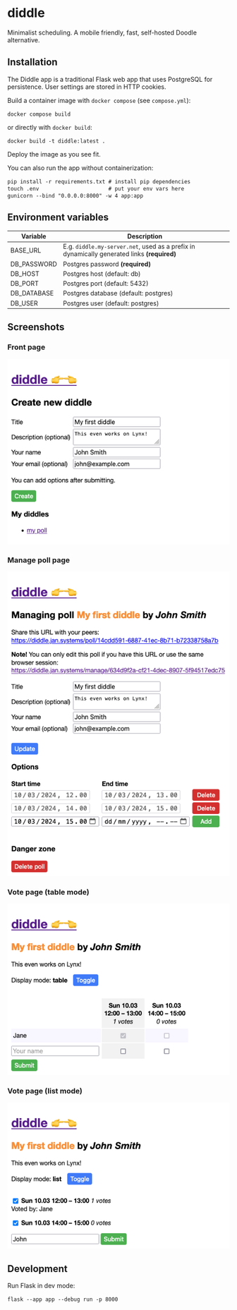 # diddle

Minimalist scheduling. A mobile friendly, fast, self-hosted Doodle alternative.

## Installation

The Diddle app is a traditional Flask web app that uses PostgreSQL for persistence. User settings are stored in HTTP cookies.

Build a container image with `docker compose` (see `compose.yml`):

    docker compose build

or directly with `docker build`:

    docker build -t diddle:latest .

Deploy the image as you see fit.

You can also run the app without containerization:

    pip install -r requirements.txt # install pip dependencies
    touch .env                      # put your env vars here
    gunicorn --bind "0.0.0.0:8000" -w 4 app:app

## Environment variables

| Variable | Description |
| -------- | ----------- |
| BASE_URL | E.g. `diddle.my-server.net`, used as a prefix in dynamically generated links **(required)** |
| DB_PASSWORD | Postgres password **(required)** |
| DB_HOST | Postgres host (default: db) |
| DB_PORT | Postgres port (default: 5432) |
| DB_DATABASE | Postgres database (default: postgres) |
| DB_USER | Postgres user (default: postgres) |

## Screenshots

### Front page

![Front page](docs/screenshot_frontpage.png)

### Manage poll page

![Manage poll page](docs/screenshot_manage.png)

### Vote page (table mode)

![Vote page table mode](docs/screenshot_poll_table.png)

### Vote page (list mode)

![Vote page list mode](docs/screenshot_poll_list.png)

## Development

Run Flask in dev mode:

    flask --app app --debug run -p 8000
